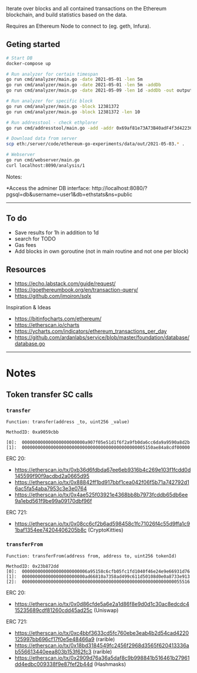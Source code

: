Iterate over blocks and all contained transactions on the Ethereum blockchain, and build statistics based on the data.

Requires an Ethereum Node to connect to (eg. geth, Infura).

## Geting started

```bash
# Start DB
docker-compose up

# Run analyzer for certain timespan
go run cmd/analyzer/main.go -date 2021-05-01 -len 5m
go run cmd/analyzer/main.go -date 2021-05-01 -len 5m -addDb
go run cmd/analyzer/main.go -date 2021-05-09 -len 1d -addDb -out output/2021-05-09.json | tee output/2021-05-09.txt

# Run analyzer for specific block
go run cmd/analyzer/main.go -block 12381372
go run cmd/analyzer/main.go -block 12381372 -len 10

# Run addresstool - check ethplorer
go run cmd/addresstool/main.go -add -addr 0x69af81e73A73B40adF4f3d4223Cd9b1ECE623074

# Download data from server
scp eth:/server/code/ethereum-go-experiments/data/out/2021-05-03.* .

# Webserver
go run cmd/webserver/main.go
curl localhost:8090/analysis/1
```

Notes:

*Access the adminer DB interface: http://localhost:8080/?pgsql=db&username=user1&db=ethstats&ns=public

---

## To do

* Save results for 1h in addition to 1d
* search for TODO
* Gas fees
* Add blocks in own goroutine (not in main routine and not one per block)

## Resources

* https://echo.labstack.com/guide/request/
* https://goethereumbook.org/en/transaction-query/
* https://github.com/jmoiron/sqlx

Inspiration & Ideas

* https://bitinfocharts.com/ethereum/
* https://etherscan.io/charts
* https://ycharts.com/indicators/ethereum_transactions_per_day
* https://github.com/ardanlabs/service/blob/master/foundation/database/database.go

---

# Notes

## Token transfer SC calls

### `transfer`

```
Function: transfer(address _to, uint256 _value)

MethodID: 0xa9059cbb

[0]:  000000000000000000000000a907f05e51d1f6f2a9fb0da6cc6da9a9590a8d2b
[1]:  00000000000000000000000000000000000000000000005150ae84a8cdf00000
```

ERC 20:

* https://etherscan.io/tx/0xb36d6fdbda67ee6eb9316b4c269e103f1fcdd0d145599f90f9acdbd2a0665d95
* https://etherscan.io/tx/0x88842ff1bd917bbf1cea042f06f5b71a742792d16ac5fa54aba7953c3e3e0764
* https://etherscan.io/tx/0x4ae525f03921e4368bb8b7973fcddb65db6ee9a1ebd561f9be99a09170dbf96f

ERC 721:

* https://etherscan.io/tx/0x08cc6cf2b6ad598458c1fc71026f4c55d9ffa1c91baf1354ee74204406205b8c (CryptoKitties)


### `transferFrom`

```
Function: transferFrom(address from, address to, uint256 tokenId)

MethodID: 0x23b872dd
[0]:  0000000000000000000000006a95158c6cfb05fc1fd1040f46e24e9e66931d76
[1]:  000000000000000000000000ad66810a7358ad499c611d50108d0e0a8733e913
[2]:  0000000000000000000000000000000000000000000000000000000000055516
```

ERC 20:

* https://etherscan.io/tx/0x0d86cfde5a6e2a1d86f8e9d0d1c30ac8edcdc415235689cdf81260cdd45ad25c (Uniswap)

ERC 721:

* https://etherscan.io/tx/0xc4bbf3633cd5fc760ebe3eab4b2d54cad4220125997bb696cf17f0e5e48466a9 (rarible)
* https://etherscan.io/tx/0x18bd3184549fc2456f2968d3565f620413336ab556613440eea803b153f62fc3 (rarible)
* https://etherscan.io/tx/0x2909d76a36a5daf8c9b998841b516461b27961dd4edbc009338f9e87fef2b44d (Hashmasks)

